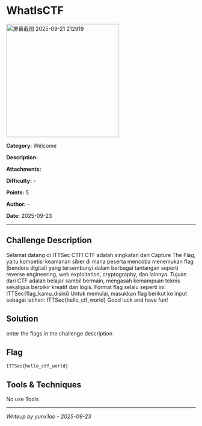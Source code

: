 # WhatIsCTF

<img width="300" height="300" alt="屏幕截图 2025-09-21 212919" src="https://github.com/user-attachments/assets/669f43aa-4078-4940-8a72-5abec4f45002" />

**Category:** Welcome

**Description:**

**Attachments:**

**Difficulty:** -

**Points:** 5

**Author:** -

**Date:** 2025-09-23

---

## Challenge Description
Selamat datang di ITTSec CTF!
CTF adalah singkatan dari Capture The Flag, yaitu kompetisi keamanan siber di mana peserta mencoba menemukan flag (bendera digital) yang tersembunyi dalam berbagai tantangan seperti reverse engineering, web exploitation, cryptography, dan lainnya.
Tujuan dari CTF adalah belajar sambil bermain, mengasah kemampuan teknis sekaligus berpikir kreatif dan logis.
Format flag selalu seperti ini: ITTSec{flag_kamu_disini}
Untuk memulai, masukkan flag berikut ke input sebagai latihan:
ITTSec{hello_ctf_world}
Good luck and have fun!


## Solution
enter the flags in the challenge description


## Flag 

```
ITTSec{hello_ctf_world}
```

## Tools & Techniques

No use Tools 

---
*Writeup by yunx1ao  - 2025-09-23*
